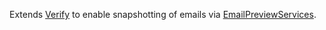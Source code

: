 Extends [Verify](https://github.com/VerifyTests/Verify) to enable snapshotting of emails via [EmailPreviewServices](https://emailpreviewservices.com).